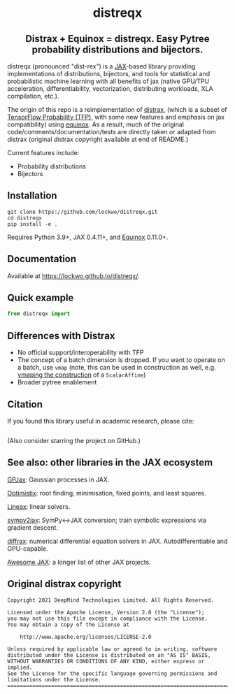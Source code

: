 <h1 align='center'>distreqx</h1>
<h2 align='center'>Distrax + Equinox = distreqx. Easy Pytree probability distributions and bijectors.</h2>

distreqx (pronounced "dist-rex") is a [JAX](https://github.com/google/jax)-based library providing implementations of distributions, bijectors, and tools for statistical and probabilistic machine learning with all benefits of jax (native GPU/TPU acceleration, differentiability, vectorization, distributing workloads, XLA compilation, etc.).

The origin of this repo is a reimplementation of [distrax](https://github.com/google-deepmind/distrax), (which is a subset of [TensorFlow Probability (TFP)](https://github.com/tensorflow/probability), with some new features and emphasis on jax compatibility) using [equinox](https://github.com/patrick-kidger/equinox). As a result, much of the original code/comments/documentation/tests are directly taken or adapted from distrax (original distrax copyright available at end of README.)

Current features include:

- Probability distributions
- Bijectors


## Installation

```
git clone https://github.com/lockwo/distreqx.git
cd distreqx
pip install -e .
```

Requires Python 3.9+, JAX 0.4.11+, and [Equinox](https://github.com/patrick-kidger/equinox) 0.11.0+.

## Documentation

Available at https://lockwo.github.io/distreqx/.

## Quick example

```python
from distreqx import
```

## Differences with Distrax

- No official support/interoperability with TFP
- The concept of a batch dimension is dropped. If you want to operate on a batch, use `vmap` (note, this can be used in construction as well, e.g. [vmaping the construction](https://docs.kidger.site/equinox/tricks/#ensembling) of a `ScalarAffine`)
- Broader pytree enablement 

## Citation

If you found this library useful in academic research, please cite: 

```bibtex
```

(Also consider starring the project on GitHub.)

## See also: other libraries in the JAX ecosystem

[GPJax](https://github.com/JaxGaussianProcesses/GPJax): Gaussian processes in JAX. 

[Optimistix](https://github.com/patrick-kidger/optimistix): root finding, minimisation, fixed points, and least squares.  

[Lineax](https://github.com/patrick-kidger/lineax): linear solvers.  

[sympy2jax](https://github.com/patrick-kidger/sympy2jax): SymPy<->JAX conversion; train symbolic expressions via gradient descent.  

[diffrax](https://github.com/patrick-kidger/diffrax): numerical differential equation solvers in JAX. Autodifferentiable and GPU-capable.

[Awesome JAX](https://github.com/n2cholas/awesome-jax): a longer list of other JAX projects.  

## Original distrax copyright

```
Copyright 2021 DeepMind Technologies Limited. All Rights Reserved.

Licensed under the Apache License, Version 2.0 (the "License");
you may not use this file except in compliance with the License.
You may obtain a copy of the License at

    http://www.apache.org/licenses/LICENSE-2.0

Unless required by applicable law or agreed to in writing, software
distributed under the License is distributed on an "AS IS" BASIS,
WITHOUT WARRANTIES OR CONDITIONS OF ANY KIND, either express or implied.
See the License for the specific language governing permissions and
limitations under the License.
==============================================================================
```
